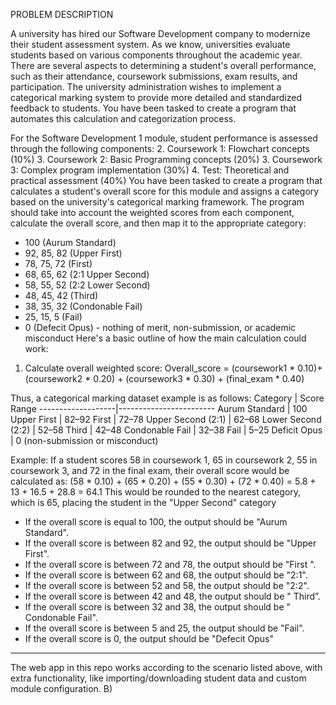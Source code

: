 PROBLEM DESCRIPTION

A university has hired our Software Development company to modernize their student assessment system. As we know,
universities evaluate students based on various components throughout the academic year. There are several aspects
to determining a student's overall performance, such as their attendance, coursework submissions, exam results, and
participation. The university administration wishes to implement a categorical marking system to provide more detailed
and standardized feedback to students. You have been tasked to create a program that automates this calculation and
categorization process.

For the Software Development 1 module, student performance is assessed through the following components:
2. Coursework 1: Flowchart concepts (10%)
3. Coursework 2: Basic Programming concepts (20%)
3. Coursework 3: Complex program implementation (30%)
4. Test: Theoretical and practical assessment (40%)
You have been tasked to create a program that calculates a student's overall score for this module and assigns a category
based on the university's categorical marking framework. The program should take into account the weighted scores
from each component, calculate the overall score, and then map it to the appropriate category:
- 100 (Aurum Standard)
- 92, 85, 82 (Upper First)
- 78, 75, 72 (First)
- 68, 65, 62 (2:1 Upper Second)
- 58, 55, 52 (2:2 Lower Second)
- 48, 45, 42 (Third)
- 38, 35, 32 (Condonable Fail)
- 25, 15, 5 (Fail)
- 0 (Defecit Opus) - nothing of merit, non-submission, or academic misconduct
Here's a basic outline of how the main calculation could work:
1. Calculate overall weighted score:
 Overall_score = (coursework1 * 0.10)+ (coursework2 * 0.20) + (coursework3 * 0.30) + (final_exam * 0.40)


Thus, a categorical marking dataset example is as follows:
Category           | Score Range
-------------------|------------------------
Aurum Standard     | 100
Upper First        | 82–92
First              | 72–78
Upper Second (2:1) | 62–68
Lower Second (2:2) | 52–58
Third              | 42–48
Condonable Fail    | 32–38
Fail               | 5–25
Deficit Opus       | 0 (non-submission or misconduct)


Example: If a student scores 58 in coursework 1, 65 in coursework 2, 55 in coursework 3, and 72 in the final exam,
their overall score would be calculated as:
(58 * 0.10) + (65 * 0.20) + (55 * 0.30) + (72 * 0.40) = 5.8 + 13 + 16.5 + 28.8 = 64.1
This would be rounded to the nearest category, which is 65, placing the student in the "Upper Second" category
- If the overall score is equal to 100, the output should be "Aurum Standard".
- If the overall score is between 82 and 92, the output should be "Upper First".
- If the overall score is between 72 and 78, the output should be "First ".
- If the overall score is between 62 and 68, the output should be "2:1".
- If the overall score is between 52 and 58, the output should be "2:2".
- If the overall score is between 42 and 48, the output should be " Third”.
- If the overall score is between 32 and 38, the output should be " Condonable Fail".
- If the overall score is between 5 and 25, the output should be "Fail".
- If the overall score is 0, the output should be "Defecit Opus"

-----------------------------------------------------------------------------------------------------------------------


The web app in this repo works according to the scenario listed above, with extra functionality, like importing/downloading student data and custom module configuration.
B)
